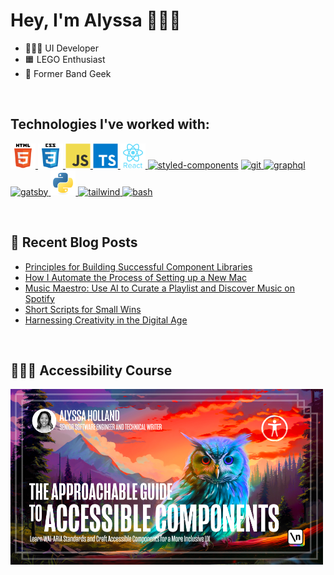 # Hey, I'm Alyssa 🙋🏽‍♀️

- 👩🏽‍💻 UI Developer
- 🟧 LEGO Enthusiast
- 🎷 Former Band Geek


<br />
<h2 align="left">Technologies I've worked with:</h2>
<p align="left"> <a href="https://www.w3.org/html/" target="_blank" rel="noreferrer"> <img src="https://raw.githubusercontent.com/devicons/devicon/master/icons/html5/html5-original-wordmark.svg" alt="html5" width="40" height="40"/> </a><a href="https://www.w3schools.com/css/" target="_blank" rel="noreferrer"> <img src="https://raw.githubusercontent.com/devicons/devicon/master/icons/css3/css3-original-wordmark.svg" alt="css3" width="40" height="40"/> </a><a href="https://developer.mozilla.org/en-US/docs/Web/JavaScript" target="_blank" rel="noreferrer"> <img src="https://raw.githubusercontent.com/devicons/devicon/master/icons/javascript/javascript-original.svg" alt="javascript" width="40" height="40"/> </a><a href="https://www.typescriptlang.org/" target="_blank" rel="noreferrer"> <img src="https://raw.githubusercontent.com/devicons/devicon/master/icons/typescript/typescript-original.svg" alt="typescript" width="40" height="40"/> </a>
  <a href="https://reactjs.org/" target="_blank" rel="noreferrer"> <img src="https://raw.githubusercontent.com/devicons/devicon/master/icons/react/react-original-wordmark.svg" alt="react" width="40" height="40"/> </a> <a href="https://www.styled-components.com/"><img alt="styled-components" src="https://raw.githubusercontent.com/styled-components/brand/master/styled-components.png" width="40" height="40" /></a> <a href="https://git-scm.com/" target="_blank" rel="noreferrer"> <img src="https://www.vectorlogo.zone/logos/git-scm/git-scm-icon.svg" alt="git" width="40" height="40"/> </a>  <a href="https://graphql.org" target="_blank" rel="noreferrer"> <img src="https://www.vectorlogo.zone/logos/graphql/graphql-icon.svg" alt="graphql" width="40" height="40"/> </a><a href="https://www.gatsbyjs.com/" target="_blank" rel="noreferrer"> <img src="https://www.vectorlogo.zone/logos/gatsbyjs/gatsbyjs-icon.svg" alt="gatsby" width="40" height="40"/> </a><a href="https://www.python.org" target="_blank" rel="noreferrer"> <img src="https://raw.githubusercontent.com/devicons/devicon/master/icons/python/python-original.svg" alt="python" width="40" height="40"/> </a><a href="https://tailwindcss.com/" target="_blank" rel="noreferrer"> <img src="https://www.vectorlogo.zone/logos/tailwindcss/tailwindcss-icon.svg" alt="tailwind" width="40" height="40"/> </a> <a href="https://www.gnu.org/software/bash/" target="_blank" rel="noreferrer"> <img src="https://github.com/odb/official-bash-logo/blob/master/assets/Logos/Icons/SVG/128x128.svg" alt="bash" width="40" height="40"/> </a> 
</p>

<br />

## 📝 Recent Blog Posts
<!-- BLOG-POST-LIST:START -->
- [Principles for Building Successful Component Libraries](https://blog.alyssaholland.me/component-library-principles)
- [How I Automate the Process of Setting up a New Mac](https://blog.alyssaholland.me/dotfiles-management)
- [Music Maestro: Use AI to Curate a Playlist and Discover Music on Spotify](https://blog.alyssaholland.me/music-maestro)
- [Short Scripts for Small Wins](https://blog.alyssaholland.me/short-scripts-for-small-wins)
- [Harnessing Creativity in the Digital Age](https://blog.alyssaholland.me/steal-like-an-artist)
<!-- BLOG-POST-LIST:END -->

<br />

## 👩🏽‍🏫 Accessibility Course
<a href="https://www.newline.co/courses/the-approachable-guide-to-accessible-components" target="_blank" rel="noreferrer"> 
  <img src="https://raw.githubusercontent.com/Cool-Runningz/Cool-Runningz/main/images/course-thumbnail.webp" alt="'The Approachable Guide to Accessible Components' course" height="auto" width="500px" />
</a>
